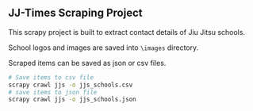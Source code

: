 
JJ-Times Scraping Project
-------------------------

This scrapy project is built to extract contact details of Jiu Jitsu schools.

School logos and images are saved into `\images` directory.

Scraped items can be saved as json or csv files.


```bash
# Save items to csv file
scrapy crawl jjs -o jjs_schools.csv
# save items to json file
scrapy crawl jjs -o jjs_schools.json
```
